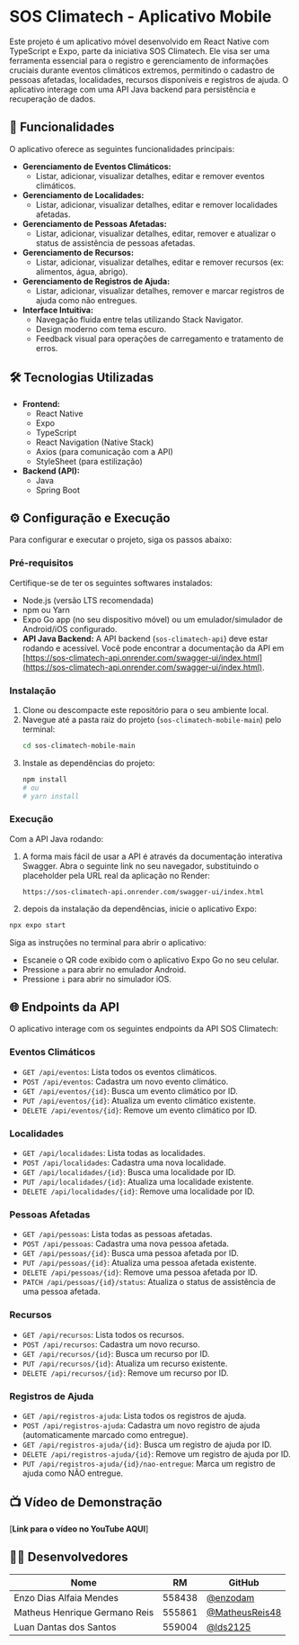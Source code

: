 # SOS Climatech - Aplicativo Mobile

Este projeto é um aplicativo móvel desenvolvido em React Native com TypeScript e Expo, parte da iniciativa SOS Climatech. Ele visa ser uma ferramenta essencial para o registro e gerenciamento de informações cruciais durante eventos climáticos extremos, permitindo o cadastro de pessoas afetadas, localidades, recursos disponíveis e registros de ajuda. O aplicativo interage com uma API Java backend para persistência e recuperação de dados.

## 🚀 Funcionalidades

O aplicativo oferece as seguintes funcionalidades principais:

*   **Gerenciamento de Eventos Climáticos:**
    *   Listar, adicionar, visualizar detalhes, editar e remover eventos climáticos.
*   **Gerenciamento de Localidades:**
    *   Listar, adicionar, visualizar detalhes, editar e remover localidades afetadas.
*   **Gerenciamento de Pessoas Afetadas:**
    *   Listar, adicionar, visualizar detalhes, editar, remover e atualizar o status de assistência de pessoas afetadas.
*   **Gerenciamento de Recursos:**
    *   Listar, adicionar, visualizar detalhes, editar e remover recursos (ex: alimentos, água, abrigo).
*   **Gerenciamento de Registros de Ajuda:**
    *   Listar, adicionar, visualizar detalhes, remover e marcar registros de ajuda como não entregues.
*   **Interface Intuitiva:**
    *   Navegação fluida entre telas utilizando Stack Navigator.
    *   Design moderno com tema escuro.
    *   Feedback visual para operações de carregamento e tratamento de erros.

## 🛠 Tecnologias Utilizadas

*   **Frontend:**
    *   React Native
    *   Expo
    *   TypeScript
    *   React Navigation (Native Stack)
    *   Axios (para comunicação com a API)
    *   StyleSheet (para estilização)
*   **Backend (API):**
    *   Java
    *   Spring Boot

## ⚙️ Configuração e Execução

Para configurar e executar o projeto, siga os passos abaixo:

### Pré-requisitos

Certifique-se de ter os seguintes softwares instalados:

*   Node.js (versão LTS recomendada)
*   npm ou Yarn
*   Expo Go app (no seu dispositivo móvel) ou um emulador/simulador de Android/iOS configurado.
*   **API Java Backend:** A API backend (`sos-climatech-api`) deve estar rodando e acessível. Você pode encontrar a documentação da API em [https://sos-climatech-api.onrender.com/swagger-ui/index.html](https://sos-climatech-api.onrender.com/swagger-ui/index.html).

### Instalação

1.  Clone ou descompacte este repositório para o seu ambiente local.
2.  Navegue até a pasta raiz do projeto (`sos-climatech-mobile-main`) pelo terminal:
    ```bash
    cd sos-climatech-mobile-main
    ```
3.  Instale as dependências do projeto:
    ```bash
    npm install
    # ou
    # yarn install
    ```


### Execução

Com a API Java rodando:

1.  A forma mais fácil de usar a API é através da documentação interativa Swagger. Abra o seguinte link no seu navegador, substituindo o placeholder pela URL real da aplicação no Render:
    ```
    https://sos-climatech-api.onrender.com/swagger-ui/index.html
    ```


2. depois da instalação da dependências, inicie o aplicativo Expo:

```bash
npx expo start
```

Siga as instruções no terminal para abrir o aplicativo:

*   Escaneie o QR code exibido com o aplicativo Expo Go no seu celular.
*   Pressione `a` para abrir no emulador Android.
*   Pressione `i` para abrir no simulador iOS.

## 🌐 Endpoints da API

O aplicativo interage com os seguintes endpoints da API SOS Climatech:

### Eventos Climáticos

*   `GET /api/eventos`: Lista todos os eventos climáticos.
*   `POST /api/eventos`: Cadastra um novo evento climático.
*   `GET /api/eventos/{id}`: Busca um evento climático por ID.
*   `PUT /api/eventos/{id}`: Atualiza um evento climático existente.
*   `DELETE /api/eventos/{id}`: Remove um evento climático por ID.

### Localidades

*   `GET /api/localidades`: Lista todas as localidades.
*   `POST /api/localidades`: Cadastra uma nova localidade.
*   `GET /api/localidades/{id}`: Busca uma localidade por ID.
*   `PUT /api/localidades/{id}`: Atualiza uma localidade existente.
*   `DELETE /api/localidades/{id}`: Remove uma localidade por ID.

### Pessoas Afetadas

*   `GET /api/pessoas`: Lista todas as pessoas afetadas.
*   `POST /api/pessoas`: Cadastra uma nova pessoa afetada.
*   `GET /api/pessoas/{id}`: Busca uma pessoa afetada por ID.
*   `PUT /api/pessoas/{id}`: Atualiza uma pessoa afetada existente.
*   `DELETE /api/pessoas/{id}`: Remove uma pessoa afetada por ID.
*   `PATCH /api/pessoas/{id}/status`: Atualiza o status de assistência de uma pessoa afetada.

### Recursos

*   `GET /api/recursos`: Lista todos os recursos.
*   `POST /api/recursos`: Cadastra um novo recurso.
*   `GET /api/recursos/{id}`: Busca um recurso por ID.
*   `PUT /api/recursos/{id}`: Atualiza um recurso existente.
*   `DELETE /api/recursos/{id}`: Remove um recurso por ID.

### Registros de Ajuda

*   `GET /api/registros-ajuda`: Lista todos os registros de ajuda.
*   `POST /api/registros-ajuda`: Cadastra um novo registro de ajuda (automaticamente marcado como entregue).
*   `GET /api/registros-ajuda/{id}`: Busca um registro de ajuda por ID.
*   `DELETE /api/registros-ajuda/{id}`: Remove um registro de ajuda por ID.
*   `PUT /api/registros-ajuda/{id}/nao-entregue`: Marca um registro de ajuda como NÃO entregue.

## 📺 Vídeo de Demonstração

[**Link para o vídeo no YouTube AQUI**]

## 👨‍💻 Desenvolvedores

| Nome                          | RM      | GitHub |
|-------------------------------|---------|--------|
| Enzo Dias Alfaia Mendes       | 558438  | [@enzodam](https://github.com/enzodam) |
| Matheus Henrique Germano Reis | 555861  | [@MatheusReis48](https://github.com/MatheusReis48) |
| Luan Dantas dos Santos        | 559004  | [@lds2125](https://github.com/lds2125) |


